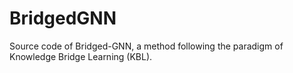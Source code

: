 # BridgedGNN
Source code of Bridged-GNN, a method following the paradigm of Knowledge Bridge Learning (KBL).
